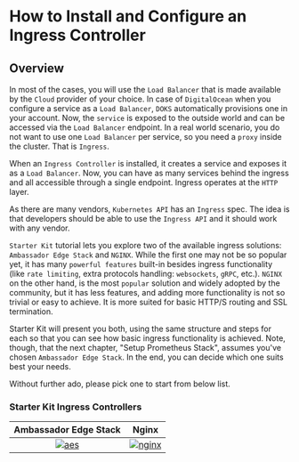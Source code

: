 # How to Install and Configure an Ingress Controller

## Overview

In most of the cases, you will use the `Load Balancer` that is made available by the `Cloud` provider of your choice. In case of `DigitalOcean` when you configure a service as a `Load Balancer`, `DOKS` automatically provisions one in your account. Now, the `service` is exposed to the outside world and can be accessed via the `Load Balancer` endpoint. In a real world scenario, you do not want to use one `Load Balancer` per service, so you need a `proxy` inside the cluster. That is `Ingress`.

When an `Ingress Controller` is installed, it creates a service and exposes it as a `Load Balancer`. Now, you can have as many services behind the ingress and all accessible through a single endpoint. Ingress operates at the `HTTP` layer.

As there are many vendors, `Kubernetes API` has an `Ingress` spec. The idea is that developers should be able to use the `Ingress API` and it should work with any vendor.

`Starter Kit` tutorial lets you explore two of the available ingress solutions: `Ambassador Edge Stack` and `NGINX`. While the first one may not be so popular yet, it has many `powerful features` built-in besides ingress functionality (like `rate limiting`, extra protocols handling: `websockets`, `gRPC`, etc.). `NGINX` on the other hand, is the most `popular` solution and widely adopted by the community, but it has less features, and adding more functionality is not so trivial or easy to achieve. It is more suited for basic HTTP/S routing and SSL termination.

Starter Kit will present you both, using the same structure and steps for each so that you can see how basic ingress functionality is achieved. Note, though, that the next chapter, "Setup Prometheus Stack", assumes you've chosen `Ambassador Edge Stack`. In the end, you can decide which one suits best your needs.

Without further ado, please pick one to start from below list.

### Starter Kit Ingress Controllers

| Ambassador Edge Stack | Nginx |
|:------------------------------------------------------:|:---------------------------------------------------:|
| [![aes](assets/images/aes-logo.png)](ambassador.md) | [![nginx](assets/images/nginx_ingress-logo.png)](nginx.md) |
